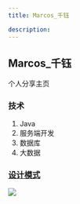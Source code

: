 ```yaml
---
title: Marcos_千钰

description:
---
```


## Marcos_千钰

个人分享主页

### 技术

1. Java
2. 服务端开发
3. 数据库
4. 大数据



### [设计模式](design_patterns/introduction.md)



![](https://github-readme-stats.vercel.app/api?username=marcoszyk)

